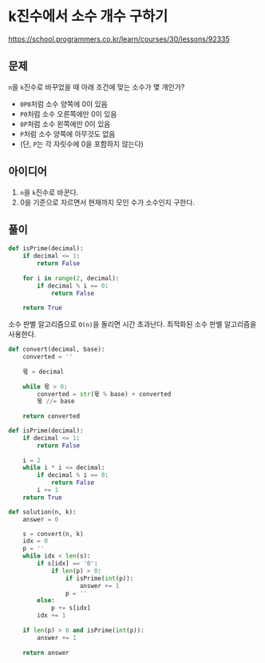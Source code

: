 # k진수에서 소수 개수 구하기

https://school.programmers.co.kr/learn/courses/30/lessons/92335



## 문제

`n`을 `k`진수로 바꾸었을 때 아래 조건에 맞는 소수가 몇 개인가?

- `0P0`처럼 소수 양쪽에 0이 있음
- `P0`처럼 소수 오른쪽에만 0이 있음
- `0P`처럼 소수 왼쪽에만 0이 있음
- `P`처럼 소수 양쪽에 아무것도 없음
- (단, `P`는 각 자릿수에 0을 포함하지 않는다)



## 아이디어

1. `n`을 `k`진수로 바꾼다.
2. 0을 기준으로 자르면서 현재까지 모인 수가 소수인지 구한다.



## 풀이

```python
def isPrime(decimal):
    if decimal <= 1:
        return False
    
    for i in range(2, decimal):
        if decimal % i == 0:
            return False
        
    return True
```

소수 판별 알고리즘으로 `O(n)`을 돌리면 시간 초과난다. 최적화된 소수 판별 알고리즘을 사용한다.

```python
def convert(decimal, base):
    converted = ''
    
    몫 = decimal
    
    while 몫 > 0:
        converted = str(몫 % base) + converted
        몫 //= base
    
    return converted

def isPrime(decimal):
    if decimal <= 1:
        return False
    
    i = 2
    while i * i <= decimal:
        if decimal % i == 0:
            return False
        i += 1
    return True

def solution(n, k):
    answer = 0

    s = convert(n, k)
    idx = 0
    p = ''
    while idx < len(s):
        if s[idx] == '0':
            if len(p) > 0:
                if isPrime(int(p)):
                    answer += 1
                p = ''
        else:
            p += s[idx]
        idx += 1
        
    if len(p) > 0 and isPrime(int(p)):
        answer += 1
    
    return answer
```

